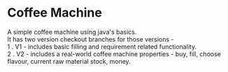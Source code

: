 # Coffee Machine
A simple coffee machine using java's basics. <br/>
It has two version checkout branches for those versions -   
1 . V1 - includes basic filling and requirement related functionality. <br/>
2 . V2 - includes a real-world coffee machine properties - buy, fill, choose flavour, current raw material stock, money.
